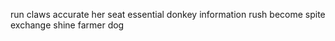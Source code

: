run claws accurate her seat essential donkey information rush become spite exchange shine farmer dog